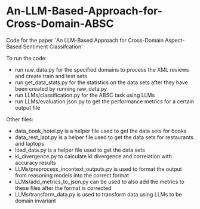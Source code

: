 # An-LLM-Based-Approach-for-Cross-Domain-ABSC

Code for the paper `An LLM-Based Approach for Cross-Domain Aspect-Based Sentiment Classifcation'

To run the code:

- run raw_data.py for the specified domains to process the XML reviews and create train and test sets
- run get_data_stats.py for the statistics on the data sets after they have been created by running raw_data.py
- run LLMs/classification.py for the ABSC task using LLMs
- run LLMs/evaluation.json.py to get the performance metrics for a certain output file


Other files:

- data_book_hotel.py is a helper file used to get the data sets for books
- data_rest_lapt.py is a helper file used to get the data sets for restaurants and laptops
- load_data.py is a helper file used to get the data sets
- kl_divergence.py to calculate kl divergence and correlation with accuracy results
- LLMs/preprocess_incontext_outputs.py is used to format the output from reasoning models into the correct format
- LLMs/add_metrics_to_json.py can be used to also add the metrics to these files after the format is corrected
- LLMs/transform_data.py is used to transform data using LLMs to be domain invariant

